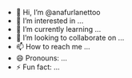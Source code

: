 - 👋 Hi, I’m @anafurlanettoo
- 👀 I’m interested in ...
- 🌱 I’m currently learning ...
- 💞️ I’m looking to collaborate on ...
- 📫 How to reach me ...
- 😄 Pronouns: ...
- ⚡ Fun fact: ...

<!---
anafurlanettoo/anafurlanettoo is a ✨ special ✨ repository because its `README.md` (this file) appears on your GitHub profile.
You can click the Preview link to take a look at your changes.
--->
